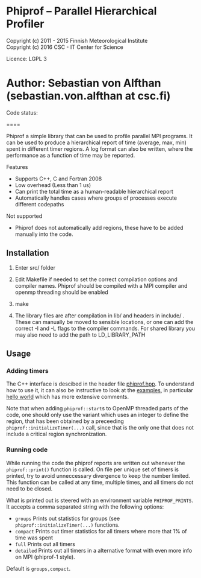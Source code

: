 Phiprof – Parallel Hierarchical Profiler
====

Copyright (c) 2011 - 2015 Finnish Meteorological Institute  
Copyright (c) 2016   CSC - IT Center for Science

Licence: LGPL 3

Author: Sebastian von Alfthan (sebastian.von.alfthan at csc.fi)
====

Code status:


====

Phiprof a simple library that can be used to profile parallel MPI
programs. It can be used to produce a hierarchical report of time
(average, max, min) spent in different timer regions. A log format can
also be written, where the performance as a function of time may be
reported.

Features
  * Supports C++, C and Fortran 2008 
  * Low overhead (Less than 1 us)
  * Can print the total time as a human-readable hierarchical report
  * Automatically handles cases where groups of processes execute different codepaths

Not supported
  * Phiprof does not automatically add regions, these have to be added manually into the code.


## Installation

1) Enter src/ folder

2) Edit Makefile if needed to set the correct compilation options and
compiler names. Phiprof should be compiled with a MPI compiler and
openmp threading should be enabled

3) make 

4) The library files are after compilation in lib/ and headers in
include/ . These can manually be moved to sensible locations, or one
can add the correct -I and -L flags to the compiler commands. For
shared library you may also need to add the path to LD_LIBRARY_PATH



## Usage

### Adding timers 

The C++ interface is descibed in the header file
[phiprof.hpp](include/phiprof.hpp). To understand how to use it, it
can also be instructive to look at the [examples](example/), in
particular [hello world](example/hello_world/hello_world.cpp) which
has more extensive comments.

Note that when adding `phiprof::start`s to OpenMP threaded parts of
the code, one should only use the variant which uses an integer to
define the region, that has been obtained by a preceeding
`phiprof::initializeTimer(...)` call, since that is the only one that
does not include a critical region synchronization.


### Running code 

While running the code the phiprof reports are written out whenever
the `phiprof::print()` function is called. On file per unique set of
timers is printed, try to avoid unneccessary divergence to keep the
number limited. This function can be called at any time, multiple
times, and all timers do not need to be closed.


 What is printed out is steered with an environment variable
`PHIPROF_PRINTS`. It accepts a comma separated string with the
following options:

 * `groups` Prints out statistics for groups (see `phiprof::initializeTimer(...)` functions.
 * `compact` Prints out timer statistics for all timers where more that 1% of time was spent
 * `full`  Prints out all timers
 * `detailed` Prints out all timers in a alternative format with even more info on MPI (phiprof-1 style).

Default is `groups,compact`.

